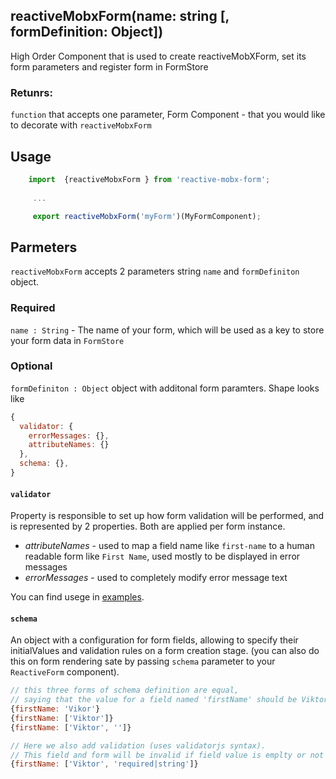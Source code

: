 ## reactiveMobxForm(name: string [, formDefinition: Object])

High Order Component that is used to create reactiveMobXForm, set its form parameters and register form in FormStore

### Retunrs: 

`function` that accepts one parameter, Form Component - that you would like to decorate with `reactiveMobxForm`

## Usage
```javascript
    import  {reactiveMobxForm } from 'reactive-mobx-form';
	 
	 ...

	 export reactiveMobxForm('myForm')(MyFormComponent);
```


## Parmeters

`reactiveMobxForm` accepts 2 parameters string `name` and `formDefiniton` object.
### Required

`name : String` - The name of your form, which will be used as a key to store your form data in `FormStore`

### Optional

`formDefiniton : Object` object with additonal form paramters. Shape looks like

```javascript
{
  validator: {
    errorMessages: {},
    attributeNames: {}
  },
  schema: {},
}
```
#### `validator`

Property is responsible to set up how form validation will be performed, and is represented by 2 properties. Both are applied per form instance.

- *attributeNames* - used to map a field name like `first-name` to a human readable form like `First Name`, used mostly to be displayed in error messages
- *errorMessages* - used to completely modify error message text

You can find usege in [examples](/reactive-mobx-form/#/examples).
#### `schema`

An object with a configuration for form fields, allowing to specify their initialValues and validation rules on a form creation stage. (you can also do this on form rendering sate by passing `schema` parameter to your `ReactiveForm` component).

```javascript
// this three forms of schema definition are equal, 
// saying that the value for a field named 'firstName' should be Viktor
{firstName: 'Vikor'}
{firstName: ['Viktor']}
{firstName: ['Viktor', '']}

// Here we also add validation (uses validatorjs syntax). 
// This field and form will be invalid if field value is emplty or not string
{firstName: ['Viktor', 'required|string']}
```